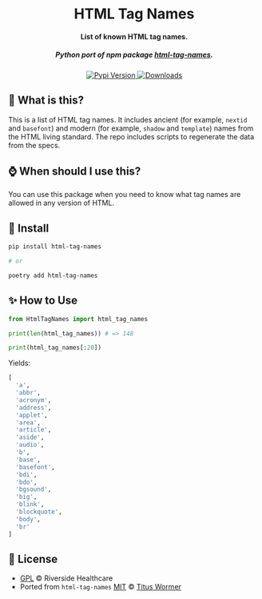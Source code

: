 <h1 align="center">HTML Tag Names</h1>

<h4 align="center">List of known HTML tag names.</h4>

<h5 align="center">Python port of npm package <a href="https://www.npmjs.com/package/html-tag-names" target="_blank">html-tag-names</a>.</h5>

<p align="center">
  <a href="https://pypi.org/project/html-tag-names/">
    <img src="https://badgen.net/pypi/v/html-tag-names" alt="Pypi Version">
  </a>
  <a href="https://pepy.tech/project/html-tag-names">
    <img src="https://static.pepy.tech/badge/html-tag-names" alt="Downloads">
  </a>
</p>


## 🤔 What is this?

This is a list of HTML tag names.
It includes ancient (for example, `nextid` and `basefont`) and modern (for
example, `shadow` and `template`) names from the HTML living standard.
The repo includes scripts to regenerate the data from the specs.

## ⌚ When should I use this?

You can use this package when you need to know what tag names are allowed in
any version of HTML.

## 💾 Install

```sh
pip install html-tag-names

# or

poetry add html-tag-names
```

## ✨ How to Use

```py
from HtmlTagNames import html_tag_names

print(len(html_tag_names)) # => 148

print(html_tag_names[:20])
```

Yields:

```py
[
  'a',
  'abbr',
  'acronym',
  'address',
  'applet',
  'area',
  'article',
  'aside',
  'audio',
  'b',
  'base',
  'basefont',
  'bdi',
  'bdo',
  'bgsound',
  'big',
  'blink',
  'blockquote',
  'body',
  'br'
]
```
## 🪪 License

- [GPL][license] © Riverside Healthcare
- Ported from `html-tag-names` [MIT][LICENSE] © [Titus Wormer](https://github.com/wooorm)

[license]: LICENSE
